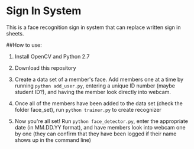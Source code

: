 # Sign In System

This is a face recognition sign in system that can replace written sign in sheets.

##How to use:

1. Install OpenCV and Python 2.7

2. Download this repository

3. Create a data set of a member's face. Add members one at a time by running ```python add_user.py```, entering a unique ID number (maybe student ID?), and having the member look directly into webcam. 

4. Once all of the members have been added to the data set (check the folder face_set), run ```python trainer.py``` to create recognizer

5. Now you're all set! Run ```python face_detector.py```, enter the appropriate date (in MM.DD.YY format), and have members look into webcam one by one (they can confirm that they have been logged if their name shows up in the command line)
